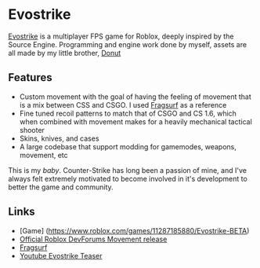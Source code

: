 # Evostrike
 [Evostrike](https://www.roblox.com/games/11287185880/Evostrike-BETA) is a multiplayer FPS game for Roblox, deeply inspired by the Source Engine.
 Programming and engine work done by myself, assets are all made by my little brother, [Donut](https://github.com/metr0nme)
 
## Features
- Custom movement with the goal of having the feeling of movement that is a mix between CSS and CSGO. I used [Fragsurf](https://github.com/Olezen/UnitySourceMovement) as a reference
- Fine tuned recoil patterns to match that of CSGO and CS 1.6, which when combined with movement makes for a heavily mechanical tactical shooter
- Skins, knives, and cases
- A large codebase that support modding for gamemodes, weapons, movement, etc

This is my *baby*. Counter-Strike has long been a passion of mine, and I've always felt extremely motivated to become involved in it's development to better the game and community.

## Links
- [Game] (https://www.roblox.com/games/11287185880/Evostrike-BETA)
- [Official Roblox DevForums Movement release](https://devforum.roblox.com/t/source-engine-movement-open-sourced/3008646)
- [Fragsurf](https://github.com/Olezen/UnitySourceMovement)
- [Youtube Evostrike Teaser](https://www.youtube.com/watch?v=xN6tvV9pZuY&feature=youtu.be)
